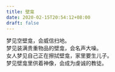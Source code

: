 ```yaml
---
title: 壁龛
date: 2020-02-15T20:54:12+08:00
draft: false
---
```


梦见空壁龛，会威信扫地。<br>
梦见装满贵重物品的壁龛，会名声大噪。<br>
女人梦见自己正在擦拭壁龛，家里要生儿子。<br>
梦见壁龛里供着神像，会成为虔诚的教徒。<br>
